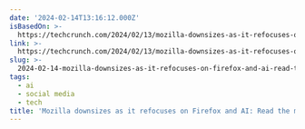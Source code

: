 ```yaml
---
date: '2024-02-14T13:16:12.000Z'
isBasedOn: >-
  https://techcrunch.com/2024/02/13/mozilla-downsizes-as-it-refocuses-on-firefox-and-ai-read-the-memo/?guccounter=1
link: >-
  https://techcrunch.com/2024/02/13/mozilla-downsizes-as-it-refocuses-on-firefox-and-ai-read-the-memo/?guccounter=1
slug: >-
  2024-02-14-mozilla-downsizes-as-it-refocuses-on-firefox-and-ai-read-the-memo-or-techcr
tags:
  - ai
  - social media
  - tech
title: 'Mozilla downsizes as it refocuses on Firefox and AI: Read the memo | TechCr'
---
```


